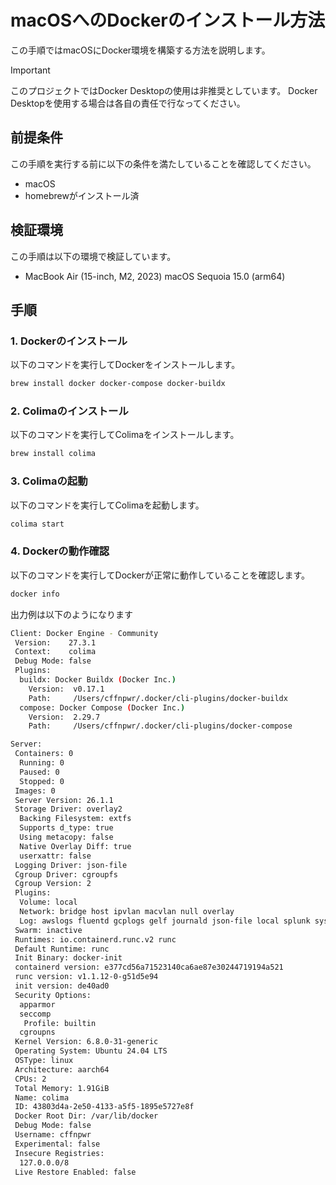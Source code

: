 # macOSへのDockerのインストール方法

この手順ではmacOSにDocker環境を構築する方法を説明します。

> [!IMPORTANT]
> このプロジェクトではDocker Desktopの使用は非推奨としています。
> Docker Desktopを使用する場合は各自の責任で行なってください。

## 前提条件

この手順を実行する前に以下の条件を満たしていることを確認してください。

- macOS
- homebrewがインストール済

## 検証環境

この手順は以下の環境で検証しています。

- MacBook Air (15-inch, M2, 2023) macOS Sequoia 15.0 (arm64)

## 手順

### 1. Dockerのインストール

以下のコマンドを実行してDockerをインストールします。

```bash
brew install docker docker-compose docker-buildx
```

### 2. Colimaのインストール

以下のコマンドを実行してColimaをインストールします。

```bash
brew install colima
```

### 3. Colimaの起動

以下のコマンドを実行してColimaを起動します。

```bash
colima start
```

### 4. Dockerの動作確認

以下のコマンドを実行してDockerが正常に動作していることを確認します。

```bash
docker info
```

出力例は以下のようになります

```bash
Client: Docker Engine - Community
 Version:    27.3.1
 Context:    colima
 Debug Mode: false
 Plugins:
  buildx: Docker Buildx (Docker Inc.)
    Version:  v0.17.1
    Path:     /Users/cffnpwr/.docker/cli-plugins/docker-buildx
  compose: Docker Compose (Docker Inc.)
    Version:  2.29.7
    Path:     /Users/cffnpwr/.docker/cli-plugins/docker-compose

Server:
 Containers: 0
  Running: 0
  Paused: 0
  Stopped: 0
 Images: 0
 Server Version: 26.1.1
 Storage Driver: overlay2
  Backing Filesystem: extfs
  Supports d_type: true
  Using metacopy: false
  Native Overlay Diff: true
  userxattr: false
 Logging Driver: json-file
 Cgroup Driver: cgroupfs
 Cgroup Version: 2
 Plugins:
  Volume: local
  Network: bridge host ipvlan macvlan null overlay
  Log: awslogs fluentd gcplogs gelf journald json-file local splunk syslog
 Swarm: inactive
 Runtimes: io.containerd.runc.v2 runc
 Default Runtime: runc
 Init Binary: docker-init
 containerd version: e377cd56a71523140ca6ae87e30244719194a521
 runc version: v1.1.12-0-g51d5e94
 init version: de40ad0
 Security Options:
  apparmor
  seccomp
   Profile: builtin
  cgroupns
 Kernel Version: 6.8.0-31-generic
 Operating System: Ubuntu 24.04 LTS
 OSType: linux
 Architecture: aarch64
 CPUs: 2
 Total Memory: 1.91GiB
 Name: colima
 ID: 43803d4a-2e50-4133-a5f5-1895e5727e8f
 Docker Root Dir: /var/lib/docker
 Debug Mode: false
 Username: cffnpwr
 Experimental: false
 Insecure Registries:
  127.0.0.0/8
 Live Restore Enabled: false
```
